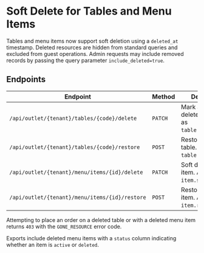 # Soft Delete for Tables and Menu Items

Tables and menu items now support soft deletion using a `deleted_at` timestamp.
Deleted resources are hidden from standard queries and excluded from guest
operations. Admin requests may include removed records by passing the query
parameter `include_deleted=true`.

## Endpoints

| Endpoint | Method | Description |
|---|---|---|
| `/api/outlet/{tenant}/tables/{code}/delete` | `PATCH` | Mark a table as deleted. Audited as `table.soft_delete`. |
| `/api/outlet/{tenant}/tables/{code}/restore` | `POST` | Restore a deleted table. Audited as `table.restore`. |
| `/api/outlet/{tenant}/menu/items/{id}/delete` | `PATCH` | Soft delete a menu item. Audited as `item.soft_delete`. |
| `/api/outlet/{tenant}/menu/items/{id}/restore` | `POST` | Restore a menu item. Audited as `item.restore`. |

Attempting to place an order on a deleted table or with a deleted menu item
returns `403` with the `GONE_RESOURCE` error code.

Exports include deleted menu items with a `status` column indicating whether
an item is `active` or `deleted`.

